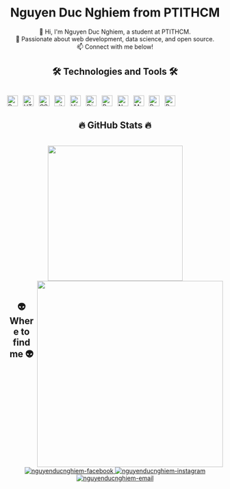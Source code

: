<!-- Nguyen Duc Nghiem -->
<h1 align="center">Nguyen Duc Nghiem from PTITHCM</h1>
<p align="center">
  👋 Hi, I'm Nguyen Duc Nghiem, a student at PTITHCM.<br>
  🚀 Passionate about web development, data science, and open source.<br>
  📫 Connect with me below!
</p>

<h2 align="center">🛠 Technologies and Tools 🛠</h2>
<br>
<!-- https://simpleicons.org/ -->
<span><img src="https://img.shields.io/badge/ReactJS-282C34?logo=react&logoColor=61DAFB" alt="ReactJS logo" title="ReactJS" height="25" /></span>
&nbsp;
<span><img src="https://img.shields.io/badge/HTML5-282C34?logo=html5&logoColor=E34F26" alt="HTML5 logo" title="HTML5" height="25" /></span>
&nbsp;
<span><img src="https://img.shields.io/badge/CSS3-282C34?logo=css3&logoColor=1572B6" alt="CSS3 logo" title="CSS3" height="25" /></span>
&nbsp;
<span><img src="https://img.shields.io/badge/git-282C34?logo=git&logoColor=F05032" alt="git logo" title="git" height="25" /></span>
&nbsp;
<span><img src="https://img.shields.io/badge/VS%20Code-282C34?logo=visual-studio-code&logoColor=007ACC" alt="Visual Studio Code logo" title="Visual Studio Code" height="25" /></span>
&nbsp;
<span><img src="https://img.shields.io/badge/Django-282C34?logo=django&logoColor=092E20" alt="Django logo" title="Django" height="25" /></span>
&nbsp;
<span><img src="https://img.shields.io/badge/Pandas-282C34?logo=pandas&logoColor=150458" alt="Pandas logo" title="Pandas" height="25" /></span>
&nbsp;
<span><img src="https://img.shields.io/badge/Numpy-282C34?logo=numpy&logoColor=013243" alt="Numpy logo" title="Numpy" height="25" /></span>
&nbsp;
<span><img src="https://img.shields.io/badge/Matplotlib-282C34?logo=matplotlib&logoColor=11557C" alt="Matplotlib logo" title="Matplotlib" height="25" /></span>
&nbsp;
<span><img src="https://img.shields.io/badge/PostgreSQL-282C34?logo=postgresql&logoColor=336791" alt="PostgreSQL logo" title="PostgreSQL" height="25" /></span>
&nbsp;
<span><img src="https://img.shields.io/badge/PyCharm-282C34?logo=pycharm&logoColor=35CDAF" alt="PyCharm logo" title="PyCharm" height="25" /></span>
&nbsp;

<br>
<h2 align="center">🔥 GitHub Stats 🔥</h2>
<!-- https://github.com/anuraghazra/github-readme-stats -->
<br>
<div align="center">
  <a href="#" title="NguyenDucNghiem">
    <img width="315" align="center" src="https://github-readme-stats.vercel.app/api/top-langs/?username=nghiemmmm&hide=html,css,javascript,shell,cmake,makefile,batchfile,dockerfile,objective-c,typescript,java,ruby,go,powershell&layout=compact&langs_count=3&theme=default&hide_border=true" />
  </a>
  <a href="#" title="NguyenDucNghiem">
    <img align="right" width="434" src="https://github-readme-stats.vercel.app/api?username=nghiemmmm&show_icons=true&theme=react&border_color=61dafb&hide_border=true&rank_icon=github&include_all_commits=true" />
  </a>
</div>

<br>
<h2 align="center">👽 Where to find me 👽</h2>
<br>
<div align="center">
  <a href="https://facebook.com/nguyenducnghiem" target="_blank">
    <img src="https://img.icons8.com/bubbles/100/000000/facebook-new.png" alt="nguyenducnghiem-facebook" />
  </a>
  <a href="https://www.instagram.com/ng_hiemm/" target="_blank">
    <img src="https://img.icons8.com/bubbles/100/000000/instagram.png" alt="nguyenducnghiem-instagram" />
  </a>
  <a href="mailto:nguyenducnghiemthptllqt@gmail.com" target="_top">
    <img src="https://img.icons8.com/bubbles/100/000000/apple-mail.png" alt="nguyenducnghiem-email" />
  </a>
</div>

<br>
